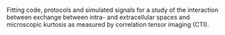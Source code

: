 Fitting code, protocols and simulated signals for a study of the interaction between exchange between intra- and extracellular spaces and microscopic kurtosis as measured by correlation tensor imaging (CTI).
